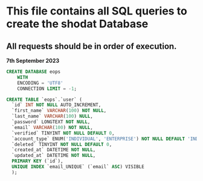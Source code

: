 # This file contains all SQL queries to create the shodat Database

## All requests should be in order of execution. 

**7th September 2023**
```sql
CREATE DATABASE eops
    WITH 
    ENCODING = 'UTF8'
    CONNECTION LIMIT = -1;

CREATE TABLE `eops`.`user` (
  `id` INT NOT NULL AUTO_INCREMENT,
  `first_name` VARCHAR(100) NOT NULL,
  `last_name` VARCHAR(100) NULL,
  `password` LONGTEXT NOT NULL,
  `email` VARCHAR(100) NOT NULL,
  `verified` TINYINT NOT NULL DEFAULT 0,
  `account_type` ENUM('INDIVIDUAL', 'ENTERPRISE') NOT NULL DEFAULT 'INDIVIDUAL',
  `deleted` TINYINT NOT NULL DEFAULT 0,
  `created_at` DATETIME NOT NULL,
  `updated_at` DATETIME NOT NULL,
  PRIMARY KEY (`id`),
  UNIQUE INDEX `email_UNIQUE` (`email` ASC) VISIBLE
  );

```
